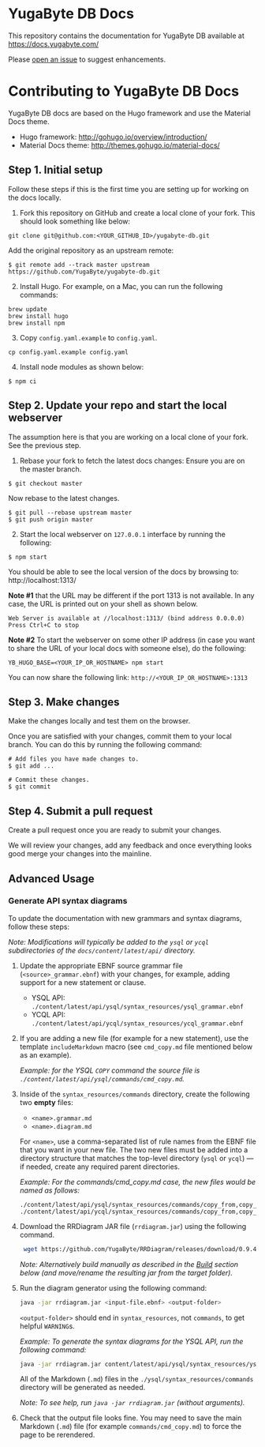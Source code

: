 # YugaByte DB Docs

This repository contains the documentation for YugaByte DB available at https://docs.yugabyte.com/

Please [open an issue](https://github.com/YugaByte/docs/issues) to suggest enhancements.


# Contributing to YugaByte DB Docs

YugaByte DB docs are based on the Hugo framework and use the Material Docs theme.

* Hugo framework: http://gohugo.io/overview/introduction/
* Material Docs theme: http://themes.gohugo.io/material-docs/


## Step 1. Initial setup

Follow these steps if this is the first time you are setting up for working on the docs locally.

1. Fork this repository on GitHub and create a local clone of your fork. This should look something like below:
```
git clone git@github.com:<YOUR_GITHUB_ID>/yugabyte-db.git
```

Add the original repository as an upstream remote:
```
$ git remote add --track master upstream https://github.com/YugaByte/yugabyte-db.git
```

2. Install Hugo. For example, on a Mac, you can run the following commands:
```
brew update
brew install hugo
brew install npm
```

3. Copy `config.yaml.example` to `config.yaml`.
```
cp config.yaml.example config.yaml
```

4. Install node modules as shown below:
```
$ npm ci
```

## Step 2. Update your repo and start the local webserver

The assumption here is that you are working on a local clone of your fork. See the previous step.

1. Rebase your fork to fetch the latest docs changes:
Ensure you are on the master branch.
```
$ git checkout master
```

Now rebase to the latest changes.
```
$ git pull --rebase upstream master
$ git push origin master
```

2. Start the local webserver on `127.0.0.1` interface by running the following:
```
$ npm start
```

You should be able to see the local version of the docs by browsing to:
http://localhost:1313/

**Note #1** that the URL may be different if the port 1313 is not available. In any case, the URL is printed out on your shell as shown below.
```
Web Server is available at //localhost:1313/ (bind address 0.0.0.0)
Press Ctrl+C to stop
```

**Note #2** To start the webserver on some other IP address (in case you want to share the URL of your local docs with someone else), do the following:
```
YB_HUGO_BASE=<YOUR_IP_OR_HOSTNAME> npm start
```
You can now share the following link: `http://<YOUR_IP_OR_HOSTNAME>:1313`


## Step 3. Make changes

Make the changes locally and test them on the browser.

Once you are satisfied with your changes, commit them to your local branch. You can do this by running the following command:
```
# Add files you have made changes to.
$ git add ...

# Commit these changes.
$ git commit
```

## Step 4. Submit a pull request

Create a pull request once you are ready to submit your changes.

We will review your changes, add any feedback and once everything looks good merge your changes into the mainline.


## Advanced Usage

### Generate API syntax diagrams

To update the documentation with new grammars and syntax diagrams, follow these steps:

_Note: Modifications will typically be added to the `ysql` or `ycql` subdirectories of the `docs/content/latest/api/` directory._

1. Update the appropriate EBNF source grammar file (`<source>_grammar.ebnf`) with your changes, for example, adding support for a new statement or clause.

    - YSQL API: `./content/latest/api/ysql/syntax_resources/ysql_grammar.ebnf`
    - YCQL API: `./content/latest/api/ycql/syntax_resources/ycql_grammar.ebnf`

2. If you are adding a new file (for example for a new statement), use the template `includeMarkdown` macro (see `cmd_copy.md` file mentioned below as an example).

    _Example: for the YSQL `COPY` command the source file is `./content/latest/api/ysql/commands/cmd_copy.md`._

3. Inside of the `syntax_resources/commands` directory, create the following two **empty** files:
    - `<name>.grammar.md`
    - `<name>.diagram.md`

    For `<name>`, use a comma-separated list of rule names from the EBNF file that you want in your new file.
    The two new files must be added into a directory structure that matches the top-level directory (`ysql` or `ycql`) — if needed, create any required parent directories.

    _Example: For the commands/cmd_copy.md case, the new files would be named as follows:_
    ```
    ./content/latest/api/ysql/syntax_resources/commands/copy_from,copy_to,copy_option.grammar.md
    ./content/latest/api/ycql/syntax_resources/commands/copy_from,copy_to,copy_option.diagram.md
    ```

4. Download the RRDiagram JAR file (`rrdiagram.jar`) using the following command.

    ```bash
     wget https://github.com/YugaByte/RRDiagram/releases/download/0.9.4/rrdiagram.jar
    ```
    _Note: Alternatively build manually as described in the [Build](#build) section below (and move/rename the resulting jar from the target folder)._

5. Run the diagram generator using the following command:

    ```bash
    java -jar rrdiagram.jar <input-file.ebnf> <output-folder>
    ```

    `<output-folder>` should end in `syntax_resources`, not `commands`, to get helpful `WARNING`s.

    _Example: To generate the syntax diagrams for the YSQL API, run the following command:_
    ```bash
    java -jar rrdiagram.jar content/latest/api/ysql/syntax_resources/ysql_grammar.ebnf content/latest/api/ysql/syntax_resources/
    ```

    All of the Markdown (`.md`) files in the `./ysql/syntax_resources/commands` directory will be generated as needed.

    _Note: To see help, run `java -jar rrdiagram.jar` (without arguments)._

6. Check that the output file looks fine.
    You may need to save the main Markdown (`.md`) file (for example `commands/cmd_copy.md`) to force the page to be rerendered.
